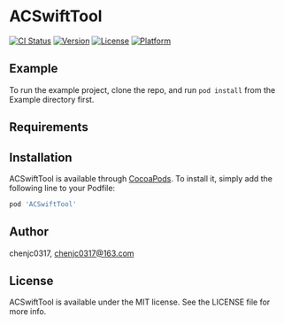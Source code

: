 # ACSwiftTool

[![CI Status](https://img.shields.io/travis/chenjc0317/ACSwiftTool.svg?style=flat)](https://travis-ci.org/chenjc0317/ACSwiftTool)
[![Version](https://img.shields.io/cocoapods/v/ACSwiftTool.svg?style=flat)](https://cocoapods.org/pods/ACSwiftTool)
[![License](https://img.shields.io/cocoapods/l/ACSwiftTool.svg?style=flat)](https://cocoapods.org/pods/ACSwiftTool)
[![Platform](https://img.shields.io/cocoapods/p/ACSwiftTool.svg?style=flat)](https://cocoapods.org/pods/ACSwiftTool)

## Example

To run the example project, clone the repo, and run `pod install` from the Example directory first.

## Requirements

## Installation

ACSwiftTool is available through [CocoaPods](https://cocoapods.org). To install
it, simply add the following line to your Podfile:

```ruby
pod 'ACSwiftTool'
```

## Author

chenjc0317, chenjc0317@163.com

## License

ACSwiftTool is available under the MIT license. See the LICENSE file for more info.

